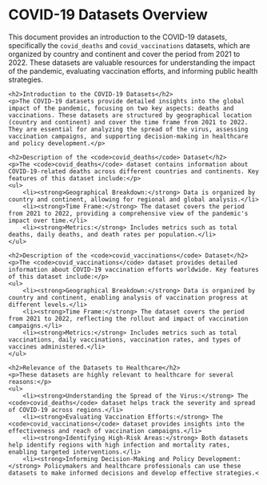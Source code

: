 <!DOCTYPE html>
<html lang="en">
<head>
    <meta charset="UTF-8">
    <meta name="viewport" content="width=device-width, initial-scale=1.0">
    <title>COVID-19 Datasets Overview</title>
</head>
<body>
    <h1>COVID-19 Datasets Overview</h1>
    <p>This document provides an introduction to the COVID-19 datasets, specifically the <code>covid_deaths</code> and <code>covid_vaccinations</code> datasets, which are organized by country and continent and cover the period from 2021 to 2022. These datasets are valuable resources for understanding the impact of the pandemic, evaluating vaccination efforts, and informing public health strategies.</p>

    <h2>Introduction to the COVID-19 Datasets</h2>
    <p>The COVID-19 datasets provide detailed insights into the global impact of the pandemic, focusing on two key aspects: deaths and vaccinations. These datasets are structured by geographical location (country and continent) and cover the time frame from 2021 to 2022. They are essential for analyzing the spread of the virus, assessing vaccination campaigns, and supporting decision-making in healthcare and policy development.</p>

    <h2>Description of the <code>covid_deaths</code> Dataset</h2>
    <p>The <code>covid_deaths</code> dataset contains information about COVID-19-related deaths across different countries and continents. Key features of this dataset include:</p>
    <ul>
        <li><strong>Geographical Breakdown:</strong> Data is organized by country and continent, allowing for regional and global analysis.</li>
        <li><strong>Time Frame:</strong> The dataset covers the period from 2021 to 2022, providing a comprehensive view of the pandemic's impact over time.</li>
        <li><strong>Metrics:</strong> Includes metrics such as total deaths, daily deaths, and death rates per population.</li>
    </ul>

    <h2>Description of the <code>covid_vaccinations</code> Dataset</h2>
    <p>The <code>covid_vaccinations</code> dataset provides detailed information about COVID-19 vaccination efforts worldwide. Key features of this dataset include:</p>
    <ul>
        <li><strong>Geographical Breakdown:</strong> Data is organized by country and continent, enabling analysis of vaccination progress at different levels.</li>
        <li><strong>Time Frame:</strong> The dataset covers the period from 2021 to 2022, reflecting the rollout and impact of vaccination campaigns.</li>
        <li><strong>Metrics:</strong> Includes metrics such as total vaccinations, daily vaccinations, vaccination rates, and types of vaccines administered.</li>
    </ul>

    <h2>Relevance of the Datasets to Healthcare</h2>
    <p>These datasets are highly relevant to healthcare for several reasons:</p>
    <ul>
        <li><strong>Understanding the Spread of the Virus:</strong> The <code>covid_deaths</code> dataset helps track the severity and spread of COVID-19 across regions.</li>
        <li><strong>Evaluating Vaccination Efforts:</strong> The <code>covid_vaccinations</code> dataset provides insights into the effectiveness and reach of vaccination campaigns.</li>
        <li><strong>Identifying High-Risk Areas:</strong> Both datasets help identify regions with high infection and mortality rates, enabling targeted interventions.</li>
        <li><strong>Informing Decision-Making and Policy Development:</strong> Policymakers and healthcare professionals can use these datasets to make informed decisions and develop effective strategies.<
